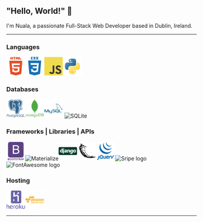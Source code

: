 ## "Hello, World!" 👋

I'm Nuala, a passionate Full-Stack Web Developer based in Dublin, Ireland.

---

### Languages
<img src="https://github.com/devicons/devicon/blob/master/icons/html5/html5-plain-wordmark.svg" alt="HTML logo" width="50px" height="50px" /><img src="https://github.com/devicons/devicon/blob/master/icons/css3/css3-plain-wordmark.svg" alt="CSS logo" width="50px" height="50px" /><img src="https://github.com/devicons/devicon/blob/master/icons/javascript/javascript-original.svg" alt="JavaScript logo" width="50px" height="50px" /><img src="https://github.com/devicons/devicon/blob/master/icons/python/python-original.svg" alt="Python logo" width="50px" height="50px" />

### Databases
<img src="https://github.com/devicons/devicon/blob/master/icons/postgresql/postgresql-plain-wordmark.svg" alt="PostgreSQL logo" width="50px" height="50px" /><img src="https://github.com/devicons/devicon/blob/master/icons/mongodb/mongodb-plain-wordmark.svg" alt="MongoDB logo" width="50px" height="50px" /><img src="https://github.com/devicons/devicon/blob/master/icons/mysql/mysql-plain-wordmark.svg" alt="MySQL logo" width="50px" height="50px" />
![SQLite](https://img.shields.io/badge/SQLite%20-%23003B57.svg?&style=for-the-badge&logo=SQLite&logoColor=FFFFFF)

### Frameworks | Libraries | APIs
<img src="https://github.com/devicons/devicon/blob/master/icons/bootstrap/bootstrap-plain-wordmark.svg" alt="Bootstrap logo" width="50px" height="50px" />![Materialize](https://img.shields.io/badge/Materialize%20-%23EE6E73.svg?&style=for-the-badge&logo=Materialize&logoColor=FFFFFF)<img src="https://github.com/devicons/devicon/blob/master/icons/django/django-plain.svg" alt="Django logo" width="50px" height="50px" /><img src="https://github.com/devicons/devicon/blob/master/icons/flask/flask-original.svg" alt="Flask logo" width="50px" height="50px" /><img src="https://github.com/devicons/devicon/blob/master/icons/jquery/jquery-plain-wordmark.svg" alt="jQuery logo" width="50px" height="50px" /><img src="https://cdn.worldvectorlogo.com/logos/stripe-4.svg" alt="Sripe logo" width="50px" height="50px" /><img src="https://cdn.worldvectorlogo.com/logos/fontawesome-1.svg" alt="FontAwesome logo" width="50px" height="50px" />


### Hosting
<img src="https://github.com/devicons/devicon/blob/master/icons/heroku/heroku-plain-wordmark.svg" alt="Heroku logo" width="50px" height="50px" /><img src="https://github.com/devicons/devicon/blob/master/icons/amazonwebservices/amazonwebservices-plain-wordmark.svg" alt="AWS logo" width="50px" height="50px" />

---
<!--
**nualagr/nualagr** is a ✨ _special_ ✨ repository because its `README.md` (this file) appears on your GitHub profile.

Here are some ideas to get you started:

- 🔭 I’m currently working on ...
- 🌱 I’m currently learning ...
- 👯 I’m looking to collaborate on ...
- 🤔 I’m looking for help with ...
- 💬 Ask me about ...
- 📫 How to reach me: ...
- 😄 Pronouns: ...
- ⚡ Fun fact: ...
-->

